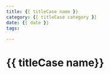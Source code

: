 ```yaml
---
title: {{ titleCase name }}
category: {{ titleCase category }}
date: {{ date }}
tags:
  
---
```

# {{ titleCase name}}
